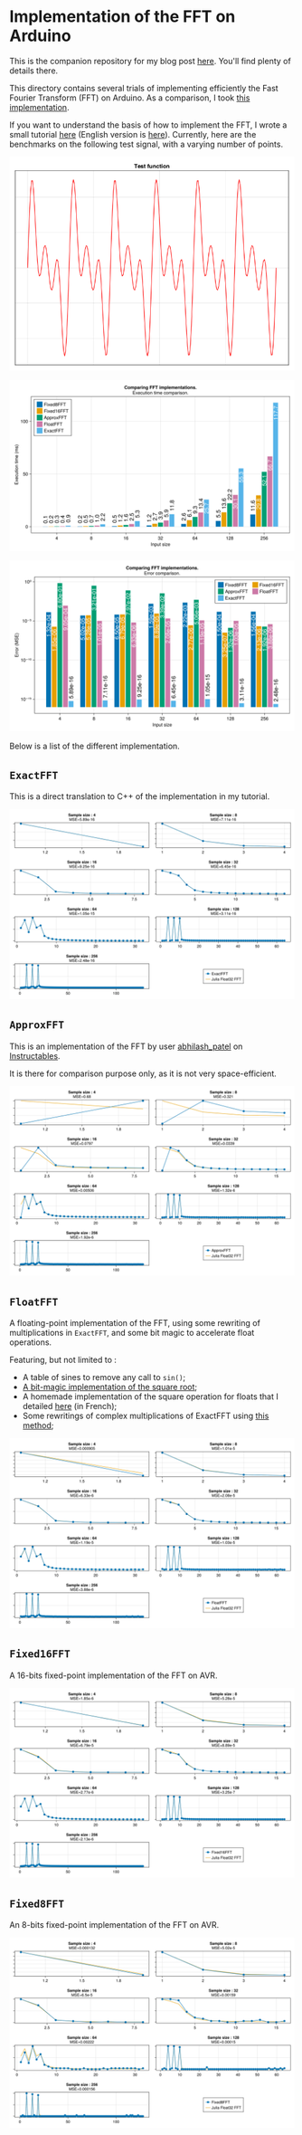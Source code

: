 # Implementation of the FFT on Arduino

This is the companion repository for my blog post [here](http://klafyvel.me/blog/articles/fft-arduino). You'll find plenty of details there.

This directory contains several trials of implementing efficiently the Fast
Fourier Transform (FFT) on Arduino. As a comparison, I took [this implementation](https://www.instructables.com/ApproxFFT-Fastest-FFT-Function-for-Arduino/).

If you want to understand the basis of how to implement the FFT, I wrote a small
tutorial
[here](https://zestedesavoir.com/tutoriels/3939/jouons-a-implementer-une-transformee-de-fourier-rapide/)
(English version is [here](https://klafyvel.me/blog/articles/fft-julia/)).
Currently, here are the benchmarks on the following test signal, with a varying
number of points.

![Test signal](./test_signal.png)

![Benchmarks](./execution_time_comparison.svg)

![Benchmarks](./error_comparison.svg)

Below is a list of the different implementation.

## `ExactFFT`

This is a direct translation to C++ of the implementation in my tutorial.

![Result of FFT for different input sizes](result_plots/results_ExactFFT.svg)

## `ApproxFFT`

This is an implementation of the FFT by user
[abhilash_patel](https://www.instructables.com/member/abhilash_patel/) on
[Instructables](https://www.instructables.com/ApproxFFT-Fastest-FFT-Function-for-Arduino/).

It is there for comparison purpose only, as it is not very space-efficient.

![Result of FFT for different input sizes](result_plots/results_ApproxFFT.svg)

## `FloatFFT`

A floating-point implementation of the FFT, using some rewriting of
multiplications in `ExactFFT`, and some bit magic to accelerate float operations.

Featuring, but not limited to :

* A table of sines to remove any call to `sin()`;
* [A bit-magic implementation of the square root](https://en.wikipedia.org/wiki/Methods_of_computing_square_roots#Approximations_that_depend_on_the_floating_point_representation);
* A homemade implementation of the square operation for floats that I detailed
  [here](https://zestedesavoir.com/billets/4153/approximer-rapidement-le-carre-dun-nombre-flottant/)
  (in French);
* Some rewritings of complex multiplications of ExactFFT using [this method](https://en.wikipedia.org/wiki/Multiplication_algorithm#Complex_number_multiplication);
 
![Result of FFT for different input sizes](result_plots/results_FloatFFT.svg)

## `Fixed16FFT`

A 16-bits fixed-point implementation of the FFT on AVR.

![Result of FFT for different input sizes](result_plots/results_Fixed16FFT.svg)

## `Fixed8FFT`

An 8-bits fixed-point implementation of the FFT on AVR.

![Result of FFT for different input sizes](result_plots/results_Fixed8FFT.svg)

